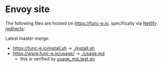 # Envoy site

The following files are hosted on https://func-e.io, specifically via [Netlify redirects](https://github.com/tetratelabs/func-e.io/blob/master/site/static/_redirects):

Latest master merge:
* https://func-e.io/install.sh -> [./install.sh](install.sh)
* https://www.func-e.io/usage/ -> [./usage.md](usage.md)
  * this is verified by [usage_md_test.go](../internal/cmd/usage_md_test.go)
